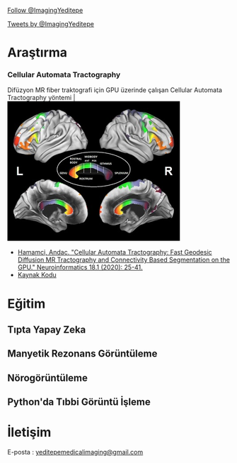 <a href="https://twitter.com/ImagingYeditepe?ref_src=twsrc%5Etfw" class="twitter-follow-button" data-show-count="false">Follow @ImagingYeditepe</a><script async src="https://platform.twitter.com/widgets.js" charset="utf-8"></script>

<a class="twitter-timeline" href="https://twitter.com/ImagingYeditepe?ref_src=twsrc%5Etfw">Tweets by @ImagingYeditepe</a> <script async src="https://platform.twitter.com/widgets.js" charset="utf-8"></script>

# Araştırma

### Cellular Automata Tractography

Difüzyon MR fiber traktografi için GPU üzerinde çalışan Cellular Automata Tractography yöntemi | ![Image](/images/catractography-fig9.jpg)

- [Hamamci, Andac. "Cellular Automata Tractography: Fast Geodesic Diffusion MR Tractography and Connectivity Based Segmentation on the GPU." Neuroinformatics 18.1 (2020): 25-41.](https://rdcu.be/bxAZN)
- [Kaynak Kodu](https://github.com/andachamamci/CATractography) 

# Eğitim

## Tıpta Yapay Zeka

## Manyetik Rezonans Görüntüleme

## Nörogörüntüleme

## Python'da Tıbbi Görüntü İşleme

# İletişim
E-posta : [yeditepemedicalimaging@gmail.com](mailto:yeditepemedicalimaging@gmail.com)
